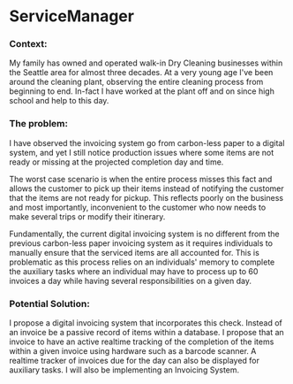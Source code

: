 # ServiceManager 

### Context:
My family has owned and operated walk-in Dry Cleaning businesses within the Seattle area for almost three 
decades. At a very young age I've been around the cleaning plant, observing the entire cleaning process 
from beginning to end. In-fact I have worked at the plant off and on since high school and help to this day.

### The problem:
I have observed the invoicing system go from carbon-less paper to a digital system, and yet I still notice 
production issues where some items are not ready or missing at the projected completion day and time. 

The worst case 
scenario is when the entire process misses this fact and allows the customer to pick up their items instead 
of notifying the customer that the items are not ready for pickup. This reflects poorly on the business and 
most importantly, inconvenient to the customer who now needs to make several trips or modify their itinerary.

Fundamentally, the current digital invoicing system is no different from the previous carbon-less paper
invoicing system as it requires individuals to manually ensure that the serviced items are all accounted 
for. This is problematic as this process relies on an individuals' memory to complete the auxiliary tasks 
where an individual may have to process up to 60 invoices a day while having several responsibilities on a 
given day.

### Potential Solution:
I propose a digital invoicing system that incorporates this check. Instead of an invoice be a passive record 
of items within a database. I propose that an invoice to have an active realtime tracking of the completion 
of the items within a given invoice using hardware such as a barcode scanner. A realtime tracker of invoices 
due for the day can also be displayed for auxiliary tasks. I will also be implementing an Invoicing System. 
